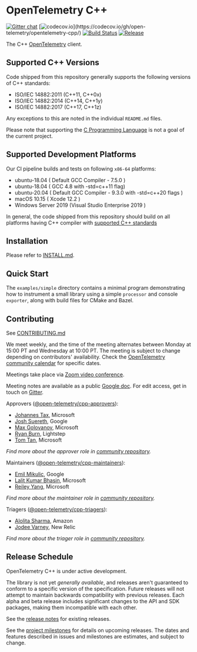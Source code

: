 # OpenTelemetry C++

[![Gitter chat](https://badges.gitter.im/open-telemetry/opentelemetry-cpp.svg)](https://gitter.im/open-telemetry/opentelemetry-cpp?utm_source=badge&utm_medium=badge&utm_campaign=pr-badge&utm_content=badge)
[![codecov.io](https://codecov.io/gh/open-telemetry/opentelemetry-cpp/branch/master/graphs/badge.svg?)](https://codecov.io/gh/open-telemetry/opentelemetry-cpp/)
[![Build Status](https://action-badges.now.sh/open-telemetry/opentelemetry-cpp)](https://github.com/open-telemetry/opentelemetry-cpp/actions)
[![Release](https://img.shields.io/github/v/release/open-telemetry/opentelemetry-cpp?include_prereleases&style=)](https://github.com/open-telemetry/opentelemetry-cpp/releases/)

The C++ [OpenTelemetry](https://opentelemetry.io/) client.

## Supported C++ Versions

Code shipped from this repository generally supports the following versions of
C++ standards:

* ISO/IEC 14882:2011 (C++11, C++0x)
* ISO/IEC 14882:2014 (C++14, C++1y)
* ISO/IEC 14882:2017 (C++17, C++1z)

Any exceptions to this are noted in the individual `README.md` files.

Please note that supporting the [C Programming
Language](https://en.wikipedia.org/wiki/C_(programming_language)) is not a goal
of the current project.

## Supported Development Platforms

 Our CI pipeline builds and tests on following `x86-64` platforms:

* ubuntu-18.04 ( Default GCC Compiler - 7.5.0 )
* ubuntu-18.04 ( GCC 4.8 with -std=c++11 flag)
* ubuntu-20.04 ( Default GCC Compiler - 9.3.0 with -std=c++20 flags )
* macOS 10.15 ( Xcode 12.2 )
* Windows Server 2019 (Visual Studio Enterprise 2019 )

In general, the code shipped from this repository should build on all platforms having C++ compiler with [supported C++ standards](#supported-c-versions)


## Installation

Please refer to [INSTALL.md](./INSTALL.md).

## Quick Start

The `examples/simple` directory contains a minimal program demonstrating
how to instrument a small library using a simple `processor` and console `exporter`, along with build files for CMake and Bazel.

## Contributing

See [CONTRIBUTING.md](CONTRIBUTING.md)

We meet weekly, and the time of the meeting alternates between Monday at 15:00
PT and Wednesday at 10:00 PT. The meeting is subject to change depending on
contributors' availability. Check the [OpenTelemetry community
calendar](https://calendar.google.com/calendar/embed?src=google.com_b79e3e90j7bbsa2n2p5an5lf60%40group.calendar.google.com)
for specific dates.

Meetings take place via [Zoom video conference](https://zoom.us/j/8203130519).

Meeting notes are available as a public [Google doc](https://docs.google.com/document/d/1i1E4-_y4uJ083lCutKGDhkpi3n4_e774SBLi9hPLocw/edit?usp=sharing). For edit access, get in touch on [Gitter](https://gitter.im/open-telemetry/opentelemetry-cpp).

Approvers ([@open-telemetry/cpp-approvers](https://github.com/orgs/open-telemetry/teams/cpp-approvers)):

* [Johannes Tax](https://github.com/pyohannes), Microsoft
* [Josh Suereth](https://github.com/jsuereth), Google
* [Max Golovanov](https://github.com/maxgolov), Microsoft
* [Ryan Burn](https://github.com/rnburn), Lightstep
* [Tom Tan](https://github.com/ThomsonTan), Microsoft

*Find more about the approver role in [community repository](https://github.com/open-telemetry/community/blob/master/community-membership.md#approver).*

Maintainers ([@open-telemetry/cpp-maintainers](https://github.com/orgs/open-telemetry/teams/cpp-maintainers)):

* [Emil Mikulic](https://github.com/g-easy), Google
* [Lalit Kumar Bhasin](https://github.com/lalitb), Microsoft
* [Reiley Yang](https://github.com/reyang), Microsoft

*Find more about the maintainer role in [community repository](https://github.com/open-telemetry/community/blob/master/community-membership.md#maintainer).*

Triagers ([@open-telemetry/cpp-triagers](https://github.com/orgs/open-telemetry/teams/cpp-triagers)):

* [Alolita Sharma](https://github.com/alolita), Amazon
* [Jodee Varney](https://github.com/jodeev), New Relic

*Find more about the triager role in [community repository](https://github.com/open-telemetry/community/blob/master/community-membership.md#triager).*

## Release Schedule

OpenTelemetry C++ is under active development.

The library is not yet _generally available_, and releases aren't guaranteed to
conform to a specific version of the specification. Future releases will not
attempt to maintain backwards compatibility with previous releases. Each alpha
and beta release includes significant changes to the API and SDK packages,
making them incompatible with each other.

See the [release
notes](https://github.com/open-telemetry/opentelemetry-cpp/releases)
for existing releases.

See the [project
milestones](https://github.com/open-telemetry/opentelemetry-cpp/milestones)
for details on upcoming releases. The dates and features described in issues
and milestones are estimates, and subject to change.
